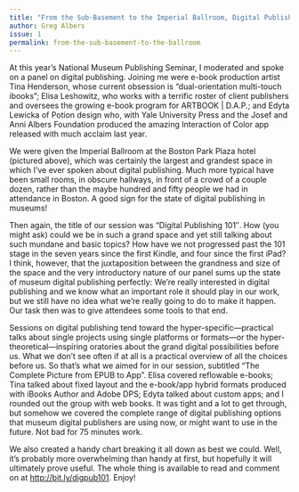 ```yaml
---
title: "From the Sub-Basement to the Imperial Ballroom, Digital Publishing is Moving on up"
author: Greg Albers
issue: 1
permalink: from-the-sub-basement-to-the-ballroom
---
```

At this year’s National Museum Publishing Seminar, I moderated and spoke on a panel on digital publishing. Joining me were e-book production artist Tina Henderson, whose current obsession is “dual-orientation multi-touch ibooks”; Elisa Leshowitz, who works with a terrific roster of client publishers and oversees the growing e-book program for ARTBOOK | D.A.P.; and Edyta Lewicka of Potion design who, with Yale University Press and the Josef and Anni Albers Foundation produced the amazing Interaction of Color app released with much acclaim last year.

We were given the Imperial Ballroom at the Boston Park Plaza hotel (pictured above), which was certainly the largest and grandest space in which I’ve ever spoken about digital publishing. Much more typical have been small rooms, in obscure hallways, in front of a crowd of a couple dozen, rather than the maybe hundred and fifty people we had in attendance in Boston. A good sign for the state of digital publishing in museums!

Then again, the title of our session was “Digital Publishing 101″. How (you might ask) could we be in such a grand space and yet still talking about such mundane and basic topics? How have we not progressed past the 101 stage in the seven years since the first Kindle, and four since the first iPad? I think, however, that the juxtaposition between the grandness and size of the space and the very introductory nature of our panel sums up the state of museum digital publishing perfectly: We’re really interested in digital publishing and we know what an important role it should play in our work, but we still have no idea what we’re really going to do to make it happen. Our task then was to give attendees some tools to that end.

Sessions on digital publishing tend toward the hyper-specific—practical talks about single projects using single platforms or formats—or the hyper-theoretical—inspiring oratories about the grand digital possibilities before us. What we don’t see often if at all is a practical overview of all the choices before us. So that’s what we aimed for in our session, subtitled “The Complete Picture from EPUB to App”. Elisa covered reflowable e-books; Tina talked about fixed layout and the e-book/app hybrid formats produced with iBooks Author and Adobe DPS; Edyta talked about custom apps; and I rounded out the group with web books. It was tight and a lot to get through, but somehow we covered the complete range of digital publishing options that museum digital publishers are using now, or might want to use in the future. Not bad for 75 minutes work.

We also created a handy chart breaking it all down as best we could. Well, it’s probably more overwhelming than handy at first, but hopefully it will ultimately prove useful. The whole thing is available to read and comment on at http://bit.ly/digpub101. Enjoy!



